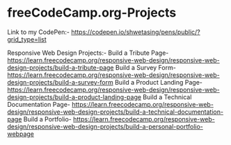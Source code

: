 # freeCodeCamp.org-Projects

Link to my CodePen:- https://codepen.io/shwetasing/pens/public/?grid_type=list


Responsive Web Design Projects:-
Build a Tribute Page- https://learn.freecodecamp.org/responsive-web-design/responsive-web-design-projects/build-a-tribute-page
Build a Survey Form- https://learn.freecodecamp.org/responsive-web-design/responsive-web-design-projects/build-a-survey-form
Build a Product Landing Page- https://learn.freecodecamp.org/responsive-web-design/responsive-web-design-projects/build-a-product-landing-page
Build a Technical Documentation Page- https://learn.freecodecamp.org/responsive-web-design/responsive-web-design-projects/build-a-technical-documentation-page
Build a Portfolio- https://learn.freecodecamp.org/responsive-web-design/responsive-web-design-projects/build-a-personal-portfolio-webpage
